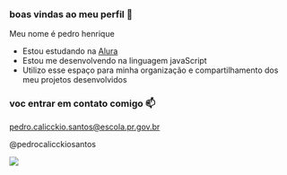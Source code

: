 ### boas vindas ao meu perfil 💙

Meu nome é pedro henrique 

- Estou estudando na [Alura](https://www.alura.com.br)
- Estou me desenvolvendo na linguagem javaScript
- Utilizo esse espaço para minha organização e compartilhamento dos meu projetos desenvolvidos

### voc entrar em contato comigo 📫

pedro.calicckio.santos@escola.pr.gov.br

@pedrocalicckiosantos

![](https://media.tenor.com/PKKCAakpBZIAAAAM/neyney-neymar.gif)

